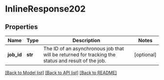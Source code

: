 # InlineResponse202

## Properties
Name | Type | Description | Notes
------------ | ------------- | ------------- | -------------
**job_id** | **str** | The ID of an asynchronous job that will be returned for tracking the status and result of the job. | [optional] 

[[Back to Model list]](../README.md#documentation-for-models) [[Back to API list]](../README.md#documentation-for-api-endpoints) [[Back to README]](../README.md)



